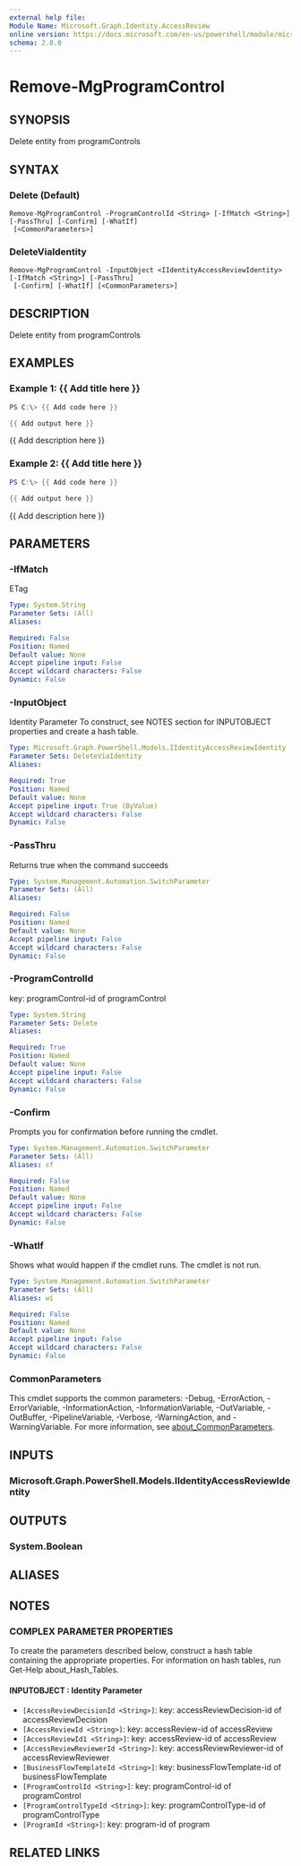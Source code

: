 ```yaml
---
external help file:
Module Name: Microsoft.Graph.Identity.AccessReview
online version: https://docs.microsoft.com/en-us/powershell/module/microsoft.graph.identity.accessreview/remove-mgprogramcontrol
schema: 2.0.0
---
```


# Remove-MgProgramControl

## SYNOPSIS
Delete entity from programControls

## SYNTAX

### Delete (Default)
```
Remove-MgProgramControl -ProgramControlId <String> [-IfMatch <String>] [-PassThru] [-Confirm] [-WhatIf]
 [<CommonParameters>]
```

### DeleteViaIdentity
```
Remove-MgProgramControl -InputObject <IIdentityAccessReviewIdentity> [-IfMatch <String>] [-PassThru]
 [-Confirm] [-WhatIf] [<CommonParameters>]
```

## DESCRIPTION
Delete entity from programControls

## EXAMPLES

### Example 1: {{ Add title here }}
```powershell
PS C:\> {{ Add code here }}

{{ Add output here }}
```

{{ Add description here }}

### Example 2: {{ Add title here }}
```powershell
PS C:\> {{ Add code here }}

{{ Add output here }}
```

{{ Add description here }}

## PARAMETERS

### -IfMatch
ETag

```yaml
Type: System.String
Parameter Sets: (All)
Aliases:

Required: False
Position: Named
Default value: None
Accept pipeline input: False
Accept wildcard characters: False
Dynamic: False
```

### -InputObject
Identity Parameter
To construct, see NOTES section for INPUTOBJECT properties and create a hash table.

```yaml
Type: Microsoft.Graph.PowerShell.Models.IIdentityAccessReviewIdentity
Parameter Sets: DeleteViaIdentity
Aliases:

Required: True
Position: Named
Default value: None
Accept pipeline input: True (ByValue)
Accept wildcard characters: False
Dynamic: False
```

### -PassThru
Returns true when the command succeeds

```yaml
Type: System.Management.Automation.SwitchParameter
Parameter Sets: (All)
Aliases:

Required: False
Position: Named
Default value: None
Accept pipeline input: False
Accept wildcard characters: False
Dynamic: False
```

### -ProgramControlId
key: programControl-id of programControl

```yaml
Type: System.String
Parameter Sets: Delete
Aliases:

Required: True
Position: Named
Default value: None
Accept pipeline input: False
Accept wildcard characters: False
Dynamic: False
```

### -Confirm
Prompts you for confirmation before running the cmdlet.

```yaml
Type: System.Management.Automation.SwitchParameter
Parameter Sets: (All)
Aliases: cf

Required: False
Position: Named
Default value: None
Accept pipeline input: False
Accept wildcard characters: False
Dynamic: False
```

### -WhatIf
Shows what would happen if the cmdlet runs.
The cmdlet is not run.

```yaml
Type: System.Management.Automation.SwitchParameter
Parameter Sets: (All)
Aliases: wi

Required: False
Position: Named
Default value: None
Accept pipeline input: False
Accept wildcard characters: False
Dynamic: False
```

### CommonParameters
This cmdlet supports the common parameters: -Debug, -ErrorAction, -ErrorVariable, -InformationAction, -InformationVariable, -OutVariable, -OutBuffer, -PipelineVariable, -Verbose, -WarningAction, and -WarningVariable. For more information, see [about_CommonParameters](http://go.microsoft.com/fwlink/?LinkID=113216).

## INPUTS

### Microsoft.Graph.PowerShell.Models.IIdentityAccessReviewIdentity

## OUTPUTS

### System.Boolean

## ALIASES

## NOTES

### COMPLEX PARAMETER PROPERTIES
To create the parameters described below, construct a hash table containing the appropriate properties. For information on hash tables, run Get-Help about_Hash_Tables.

#### INPUTOBJECT <IIdentityAccessReviewIdentity>: Identity Parameter
  - `[AccessReviewDecisionId <String>]`: key: accessReviewDecision-id of accessReviewDecision
  - `[AccessReviewId <String>]`: key: accessReview-id of accessReview
  - `[AccessReviewId1 <String>]`: key: accessReview-id of accessReview
  - `[AccessReviewReviewerId <String>]`: key: accessReviewReviewer-id of accessReviewReviewer
  - `[BusinessFlowTemplateId <String>]`: key: businessFlowTemplate-id of businessFlowTemplate
  - `[ProgramControlId <String>]`: key: programControl-id of programControl
  - `[ProgramControlTypeId <String>]`: key: programControlType-id of programControlType
  - `[ProgramId <String>]`: key: program-id of program

## RELATED LINKS

